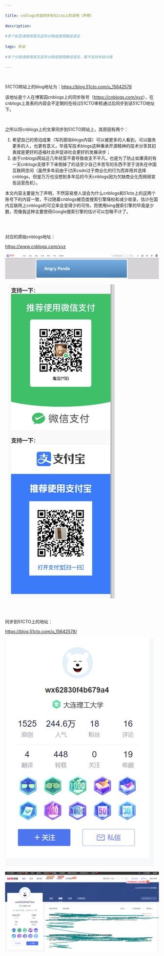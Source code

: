 ```yaml
---

title: cnblogs内容同步到51cto上的说明（声明）

description: 

#多个标签请使用英文逗号分隔或使用数组语法

tags: 杂谈

#多个分类请使用英文逗号分隔或使用数组语法，暂不支持多级分类

---
```




<br/>



51CTO网站上的blog地址为：https://blog.51cto.com/u_15642578

该地址是个人在博客园cnblogs上的同步账号（<https://cnblogs.com/xyz>），在cnblogs上发表的内容会不定期的在经过51CTO审核通过后同步到该51CTO地址下。



<br/>

之所以将cnblogs上的文章同步到51CTO网站上，其原因有两个：

1. 希望自己的劳动成果（写的那些blogs内容）可以被更多的人看到，可以服务更多的人，也更有意义，毕竟写技术blogs这种秉承开源精神的技术分享其初衷就是更好的造福社会并促进社会更好的发展进步；
2. 由于cnblogs网站近几年经营不善导致收支不平凡，也是为了防止如果真的有一天cnblogs支撑不下来倒掉了的话至少自己辛苦写的东西不至于消失在中国互联网空间（虽然多年前由于讨厌csdn过于商业化的行为而弃用并选择cnblogs，但是万万也没想到多年后的今天cnblogs因为欠缺商业化而频频宣告运营危机）。



本文内容主要是为了声明，不然容易使人误会为什么cnblogs和51cto上的这两个账号下的内容一致，不过随着cnblogs被百度搜索引擎降权和减少收录，估计在国内互联网上cnblogs的可见率会变得少的可怜，而使用bing搜索引擎的毕竟是少数，而像我这种主要使用Google搜索引擎的估计可以忽略不计了。



<br/>

<br/>



对应的原始cnblogs地址：

https://www.cnblogs.com/xyz



![image-20241004094814108](./2024_10_4_1_51cto同步cnblogs内容的声明.assets/image-20241004094814108.png)

![image-20241004100209011](./2024_10_4_1_51cto同步cnblogs内容的声明.assets/image-20241004100209011.png)





<br/>

<br/>

同步到51CTO上的地址：

https://blog.51cto.com/u_15642578/





![image-20241004094358545](./2024_10_4_1_51cto同步cnblogs内容的声明.assets/image-20241004094358545.png)

![image-20241004094557345](./2024_10_4_1_51cto同步cnblogs内容的声明.assets/image-20241004094557345.png)





<br/>

<br/>

